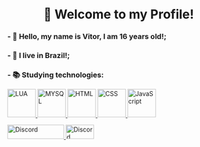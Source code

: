<h1 align="center">👋 Welcome to my Profile!</h1>


<h3>- 👋 Hello, my name is Vitor, I am 16 years old!;</h3>


<h3>- 🏡 I live in Brazil!;</h3>


<h3>- 📚 Studying technologies:<br></h3>
  <a href="https://www.lua.org/" rel="nofollow">
  <img alt="LUA" width="64em" height="64em" src="https://cdn.discordapp.com/attachments/721221375922143265/866441822951833660/1024px-Lua-Logo.png" style="max-width:100%;">
  </a>
  <a href="https://www.mysql.com/" rel="nofollow">
  <img alt="MYSQL" width="64em" height="64em" src="https://cdn.jsdelivr.net/gh/devicons/devicon/icons/mysql/mysql-original.svg" style="max-width:100%;">
  </a>
  <a href="https://www.w3.org/standards/webdesign/htmlcss.html" rel="nofollow">
  <img alt="HTML" width="64em" height="64em" src="https://cdn.jsdelivr.net/gh/devicons/devicon/icons/html5/html5-original-wordmark.svg" style="max-width:100%;">
  </a>
  <a href="https://www.w3.org/standards/webdesign/htmlcss.html" rel="nofollow">
  <img alt="CSS" width="64em" height="64em" src="https://cdn.jsdelivr.net/gh/devicons/devicon/icons/css3/css3-original-wordmark.svg" style="max-width:100%;">
  </a>
  <a href="https://www.javascript.com/" rel="nofollow">
  <img alt="JavaScript" width="64em" height="64em" src="https://cdn.discordapp.com/attachments/721221375922143265/866440747812519976/javascript.png" style="max-width:100%;">
  </a>
 <p></p>
<a href="https://discord.com/channels/@me/866453096384954378" rel="nofollow">
<img width="128em" height="32em" alt="Discord" src="https://img.shields.io/static/v1?style=flat&amp;logo=discord&amp;logoColor=white&amp;color=%237289DA&amp;label=&amp;message=KFS%239611" style="max-width:100%;">
</a>

<a href="https://www.youtube.com/channel/UCDpHKrT1TpQemcsJDOVhxVw" rel="nofollow">
<img  width="64em" height="32em" alt="Discord" src="https://img.shields.io/static/v1?style=flat&amp;logo=youtube&amp;logoColor=white&amp;color=%23FF0000&amp;label=&amp;message=KFS" style="max-width:100%;">
</a>
